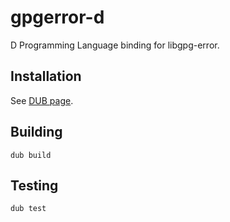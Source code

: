 # gpgerror-d
D Programming Language binding for libgpg-error.

## Installation

See [DUB page](http://code.dlang.org/packages/gpgerror-d).

## Building

```
dub build 
```

## Testing

```
dub test
```

